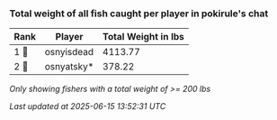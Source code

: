 ### Total weight of all fish caught per player in pokirule's chat
| Rank | Player | Total Weight in lbs |
|------|--------|---------|
| 1 🥇  | osnyisdead | 4113.77 |
| 2 🥈  | osnyatsky* | 378.22 |

_Only showing fishers with a total weight of >= 200 lbs_

_Last updated at 2025-06-15 13:52:31 UTC_